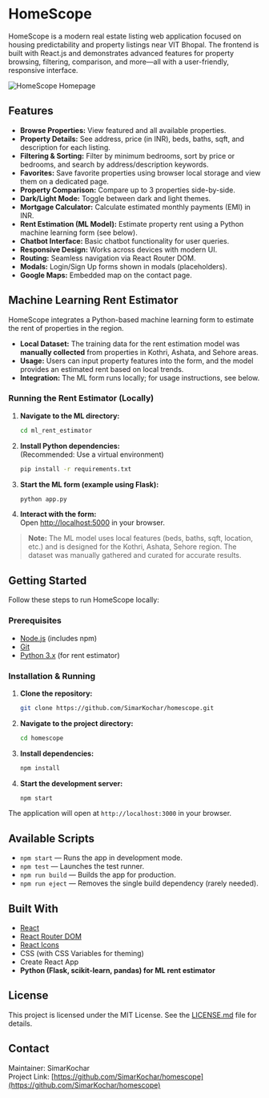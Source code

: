 # HomeScope

HomeScope is a modern real estate listing web application focused on housing predictability and property listings near VIT Bhopal. The frontend is built with React.js and demonstrates advanced features for property browsing, filtering, comparison, and more—all with a user-friendly, responsive interface.

![HomeScope Homepage](image.png)

## Features

- **Browse Properties:** View featured and all available properties.
- **Property Details:** See address, price (in INR), beds, baths, sqft, and description for each listing.
- **Filtering & Sorting:** Filter by minimum bedrooms, sort by price or bedrooms, and search by address/description keywords.
- **Favorites:** Save favorite properties using browser local storage and view them on a dedicated page.
- **Property Comparison:** Compare up to 3 properties side-by-side.
- **Dark/Light Mode:** Toggle between dark and light themes.
- **Mortgage Calculator:** Calculate estimated monthly payments (EMI) in INR.
- **Rent Estimation (ML Model):** Estimate property rent using a Python machine learning form (see below).
- **Chatbot Interface:** Basic chatbot functionality for user queries.
- **Responsive Design:** Works across devices with modern UI.
- **Routing:** Seamless navigation via React Router DOM.
- **Modals:** Login/Sign Up forms shown in modals (placeholders).
- **Google Maps:** Embedded map on the contact page.

## Machine Learning Rent Estimator

HomeScope integrates a Python-based machine learning form to estimate the rent of properties in the region.  
- **Local Dataset:** The training data for the rent estimation model was **manually collected** from properties in Kothri, Ashata, and Sehore areas.
- **Usage:** Users can input property features into the form, and the model provides an estimated rent based on local trends.
- **Integration:** The ML form runs locally; for usage instructions, see below.

### Running the Rent Estimator (Locally)

1. **Navigate to the ML directory:**
    ```bash
    cd ml_rent_estimator
    ```
2. **Install Python dependencies:**  
    (Recommended: Use a virtual environment)
    ```bash
    pip install -r requirements.txt
    ```
3. **Start the ML form (example using Flask):**
    ```bash
    python app.py
    ```
4. **Interact with the form:**  
    Open [http://localhost:5000](http://localhost:5000) in your browser.

> **Note:** The ML model uses local features (beds, baths, sqft, location, etc.) and is designed for the Kothri, Ashata, Sehore region. The dataset was manually gathered and curated for accurate results.

## Getting Started

Follow these steps to run HomeScope locally:

### Prerequisites

- [Node.js](https://nodejs.org/) (includes npm)
- [Git](https://git-scm.com/)
- [Python 3.x](https://python.org/) (for rent estimator)

### Installation & Running

1. **Clone the repository:**
    ```bash
    git clone https://github.com/SimarKochar/homescope.git
    ```
2. **Navigate to the project directory:**
    ```bash
    cd homescope
    ```
3. **Install dependencies:**
    ```bash
    npm install
    ```
4. **Start the development server:**
    ```bash
    npm start
    ```

The application will open at `http://localhost:3000` in your browser.

## Available Scripts

- `npm start` — Runs the app in development mode.
- `npm test` — Launches the test runner.
- `npm run build` — Builds the app for production.
- `npm run eject` — Removes the single build dependency (rarely needed).

## Built With

- [React](https://reactjs.org/)
- [React Router DOM](https://reactrouter.com/)
- [React Icons](https://react-icons.github.io/react-icons/)
- CSS (with CSS Variables for theming)
- Create React App
- **Python (Flask, scikit-learn, pandas) for ML rent estimator**

## License

This project is licensed under the MIT License. See the [LICENSE.md](LICENSE.md) file for details.

## Contact

Maintainer: SimarKochar  
Project Link: [https://github.com/SimarKochar/homescope](https://github.com/SimarKochar/homescope)
